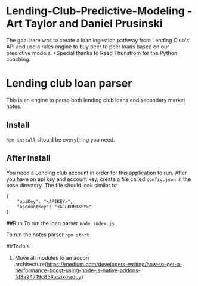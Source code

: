 # Lending-Club-Predictive-Modeling - Art Taylor and Daniel Prusinski 
The goal here was to create a loan ingestion pathway from Lending Club's API and use a rules engine to buy peer to peer loans based on our predictive models. *Special thanks to Reed Thunstrom for the Python coaching. 

 # Lending club loan parser
This is an engine to parse both lending club loans and secondary market notes.

## Install
`Npm install` should be everything you need.

## After install
You need a Lending club account in order for this application to run. After you have an api key and account key, create a file called `config.json` in the base directory. The file should look similar to:

	
~~~~
{
	"apiKey": "<APIKEY>",
	"accountKey": "<ACCOUNTKEY>"
}
~~~~


##Run
To run the loan parser `node index.js`.

To run the notes parser `npm start` 


##Todo's
1. Move all modules to an addon architecture(https://medium.com/developers-writing/how-to-get-a-performance-boost-using-node-js-native-addons-fd3a24719c85#.czixowduy)

